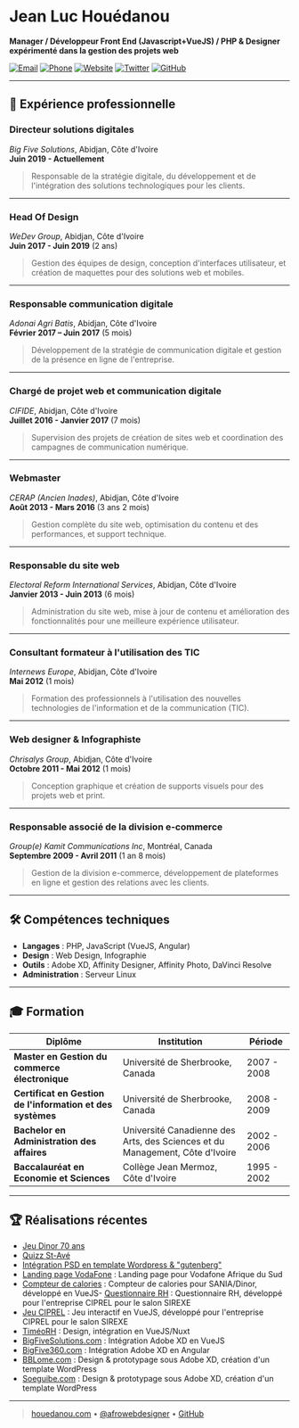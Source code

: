 # **Jean Luc Houédanou** 

**Manager / Développeur Front End (Javascript+VueJS) / PHP & Designer expérimenté dans la gestion des projets web**

[![Email](https://img.shields.io/badge/Email-jeanluc%40houedanou.com-blue)](mailto:jeanluc@houedanou.com)
[![Phone](https://img.shields.io/badge/Phone-%2B225%2007%2048%2034%2082%2021-green)](tel:+22507483482021)
[![Website](https://img.shields.io/badge/Website-houedanou.com-orange)](https://houedanou.com)
[![Twitter](https://img.shields.io/badge/Twitter-%40afrowebdesigner-1DA1F2)](https://twitter.com/afrowebdesigner)
[![GitHub](https://img.shields.io/badge/GitHub-jhouedanou-181717)](https://github.com/jhouedanou)

---

## 💼 **Expérience professionnelle**

### **Directeur solutions digitales**

_Big Five Solutions_, Abidjan, Côte d'Ivoire  
**Juin 2019 - Actuellement**

> Responsable de la stratégie digitale, du développement et de l'intégration des solutions technologiques pour les clients.

---

### **Head Of Design**

_WeDev Group_, Abidjan, Côte d'Ivoire  
**Juin 2017 - Juin 2019** (2 ans)

> Gestion des équipes de design, conception d'interfaces utilisateur, et création de maquettes pour des solutions web et mobiles.

---

### **Responsable communication digitale**

_Adonai Agri Batis_, Abidjan, Côte d'Ivoire  
**Février 2017 – Juin 2017** (5 mois)

> Développement de la stratégie de communication digitale et gestion de la présence en ligne de l'entreprise.

---

### **Chargé de projet web et communication digitale**

_CIFIDE_, Abidjan, Côte d'Ivoire  
**Juillet 2016 - Janvier 2017** (7 mois)

> Supervision des projets de création de sites web et coordination des campagnes de communication numérique.

---

### **Webmaster**

_CERAP (Ancien Inades)_, Abidjan, Côte d'Ivoire  
**Août 2013 - Mars 2016** (3 ans 2 mois)

> Gestion complète du site web, optimisation du contenu et des performances, et support technique.

---

### **Responsable du site web**

_Electoral Reform International Services_, Abidjan, Côte d'Ivoire  
**Janvier 2013 - Juin 2013** (6 mois)

> Administration du site web, mise à jour de contenu et amélioration des fonctionnalités pour une meilleure expérience utilisateur.

---

### **Consultant formateur à l'utilisation des TIC**

_Internews Europe_, Abidjan, Côte d'Ivoire  
**Mai 2012** (1 mois)

> Formation des professionnels à l'utilisation des nouvelles technologies de l'information et de la communication (TIC).

---

### **Web designer & Infographiste**

_Chrisalys Group_, Abidjan, Côte d'Ivoire  
**Octobre 2011 - Mai 2012** (1 mois)

> Conception graphique et création de supports visuels pour des projets web et print.

---

### **Responsable associé de la division e-commerce**

_Group(e) Kamit Communications Inc_, Montréal, Canada  
**Septembre 2009 - Avril 2011** (1 an 8 mois)

> Gestion de la division e-commerce, développement de plateformes en ligne et gestion des relations avec les clients.

---

## 🛠 **Compétences techniques**

- **Langages** : PHP, JavaScript (VueJS, Angular)
- **Design** : Web Design, Infographie
- **Outils** : Adobe XD, Affinity Designer, Affinity Photo, DaVinci Resolve
- **Administration** : Serveur Linux

---

## 🎓 **Formation**

| Diplôme                                                    | Institution                                                                  | Période     |
| ---------------------------------------------------------- | ---------------------------------------------------------------------------- | ----------- |
| **Master en Gestion du commerce électronique**             | Université de Sherbrooke, Canada                                             | 2007 - 2008 |
| **Certificat en Gestion de l'information et des systèmes** | Université de Sherbrooke, Canada                                             | 2008 - 2009 |
| **Bachelor en Administration des affaires**                | Université Canadienne des Arts, des Sciences et du Management, Côte d'Ivoire | 2002 - 2006 |
| **Baccalauréat en Economie et Sciences**                   | Collège Jean Mermoz, Côte d'Ivoire                                           | 1995 - 2002 |

---

## 🏆 **Réalisations récentes**

- [Jeu Dinor 70 ans](https://roue.dinorapp.com/)
- [Quizz St-Avé](https://quizzstave.netlify.app/)
- [Intégration PSD en template Wordpress & "gutenberg"](https://soboa95ans.com)
- [Landing page VodaFone](https://txtengage-vodafone.vercel.app/) : Landing page pour Vodafone Afrique du Sud
- [Compteur de calories](https://dinor-calorie-counter-alt.vercel.app/) : Compteur de calories pour SANIA/Dinor, développé en VueJS- [Questionnaire RH](https://ciprelrh.netlify.app/) : Questionnaire RH, développé pour l'entreprise CIPREL pour le salon SIREXE
- [Jeu CIPREL](https://jeuciprel.vercel.app/) : Jeu interactif en VueJS, développé pour l'entreprise CIPREL pour le salon SIREXE
- [TiméoRH](https://timeo-rh.vercel.app/) : Design, intégration en VueJS/Nuxt
- [BigFiveSolutions.com](https://bigfivesolutions.com/) : Intégration Adobe XD en VueJS
- [BigFive360.com](https://bigfive360.com) : Intégration Adobe XD en Angular
- [BBLome.com](https://bblome.com) : Design & prototypage sous Adobe XD, création d'un template WordPress
- [Soeguibe.com](https://soeguibe.com) : Design & prototypage sous Adobe XD, création d'un template WordPress

---

> [houedanou.com](https://houedanou.com) • [@afrowebdesigner](https://twitter.com/afrowebdesigner) • [GitHub](https://github.com/jhouedanou)
